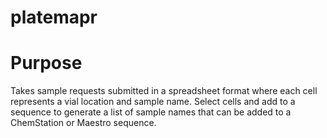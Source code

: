 # platemapr

# Purpose
Takes sample requests submitted in a spreadsheet format where each cell represents a vial location and sample name. Select cells and add to a sequence to generate a list of sample names that can be added to a ChemStation or Maestro sequence.
